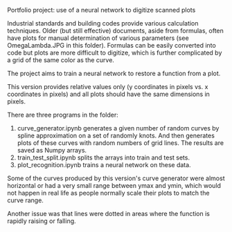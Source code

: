 Portfolio project: use of a neural network to digitize scanned plots

Industrial standards and building codes provide various calculation techniques. Older (but still effective) documents, aside from formulas, often have plots for manual determination of various parameters (see OmegaLambda.JPG in this folder). Formulas can be easily converted into code but plots are more difficult to digitize, which is further complicated by a grid of the same color as the curve.

The project aims to train a neural network to restore a function from a plot.

This version provides relative values only (y coordinates in pixels vs. x coordinates in pixels) and all plots should have the same dimensions in pixels.

There are three programs in the folder:
1. curve_generator.ipynb generates a given number of random curves by spline approximation on a set of randomly knots. And then generates plots of these curves with random numbers of grid lines. The results are saved as Numpy arrays.
2. train_test_split.ipynb splits the arrays into train and test sets.
3. plot_recognition.ipynb trains a neural network on these data.

Some of the curves produced by this version's curve generator were almost horizontal or had a very small range between ymax and ymin, which would not happen in real life as people normally scale their plots to match the curve range.

Another issue was that lines were dotted in areas where the function is rapidly raising or falling.